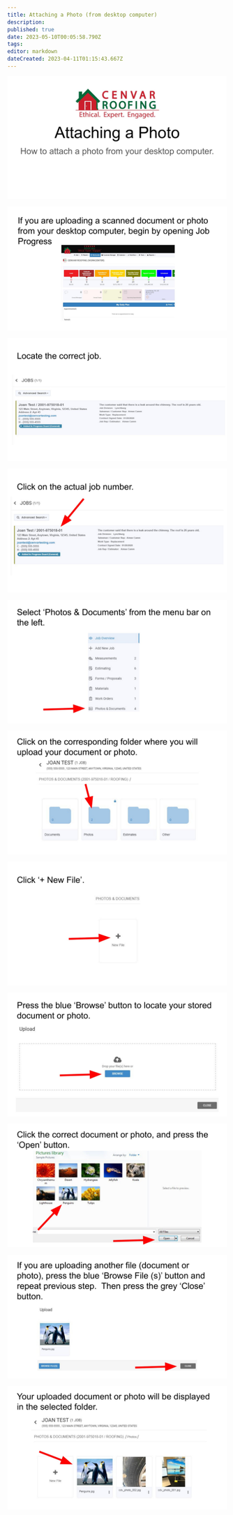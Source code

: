```yaml
---
title: Attaching a Photo (from desktop computer)
description: 
published: true
date: 2023-05-10T00:05:58.790Z
tags: 
editor: markdown
dateCreated: 2023-04-11T01:15:43.667Z
---
```


![](/procedures-job-progress/attaching-a-document-or-photo-pc-_0001.jpg)

![](/procedures-job-progress/attaching-a-document-or-photo-pc-_0002.jpg)

![](/procedures-job-progress/attaching-a-document-or-photo-pc-_0003.jpg)

![](/procedures-job-progress/attaching-a-document-or-photo-pc-_0004.jpg)

![](/procedures-job-progress/attaching-a-document-or-photo-pc-_0005.jpg)

![](/procedures-job-progress/attaching-a-document-or-photo-pc-_0006.jpg)

![](/procedures-job-progress/attaching-a-document-or-photo-pc-_0007.jpg)

![](/procedures-job-progress/attaching-a-document-or-photo-pc-_0008.jpg)

![](/procedures-job-progress/attaching-a-document-or-photo-pc-_0009.jpg)

![](/procedures-job-progress/attaching-a-document-or-photo-pc-_0010.jpg)

![](/procedures-job-progress/attaching-a-document-or-photo-pc-_0011.jpg)